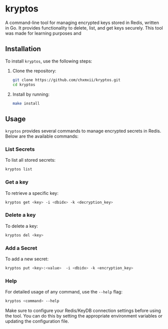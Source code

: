 # kryptos

A command-line tool for managing encrypted keys stored in Redis, written in Go. It provides functionality to delete, list, and get keys securely. This tool was made for learning purposes and 

## Installation

To install `kryptos`, use the following steps:

1. Clone the repository:
    ```bash
    git clone https://github.com/chxmxii/kryptos.git
    cd kryptos
    ```

2. Install by running:
    ```bash
    make install
    ```

## Usage

`kryptos` provides several commands to manage encrypted secrets in Redis. Below are the available commands:

### List Secrets
To list all stored secrets:
```bash
kryptos list
```

### Get a key
To retrieve a specific key:
```bash
kryptos get <key> -i <dbidx> -k <decryption_key>
```

### Delete a key
To delete a key:
```bash
kryptos del <key>
```

### Add a Secret
To add a new secret:
```bash
kryptos put <key>:<value>  -i <dbidx> -k <encryption_key>
```

### Help
For detailed usage of any command, use the `--help` flag:
```bash
kryptos <command> --help
```

Make sure to configure your Redis/KeyDB connection settings before using the tool. You can do this by setting the appropriate environment variables or updating the configuration file.